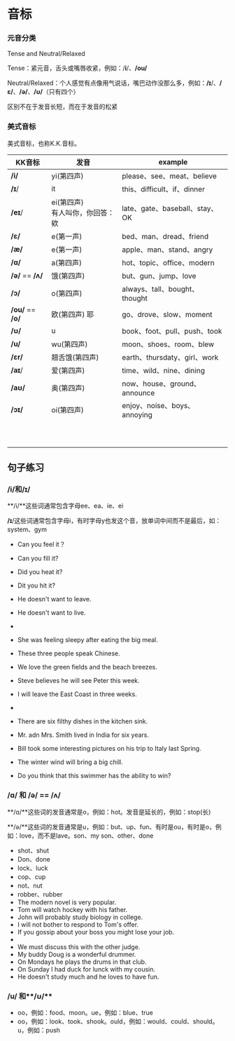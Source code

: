 # 音标

### 元音分类

Tense and Neutral/Relaxed

Tense：紧元音，舌头或嘴唇收紧，例如：/**i**/、**/ou/**

Neutral/Relaxed：个人感觉有点像用气说话，嘴巴动作没那么多，例如：**/ɪ**/、**/ɛ/**、**/ə/**、**/ʊ/**（只有四个）

区别不在于发音长短，而在于发音的松紧

### 美式音标

美式音标，也称K.K.音标。

| KK音标              | 发音                                 | example                        |
| ------------------- | ------------------------------------ | ------------------------------ |
| **/i/**             | yi(第四声)                           | please、see、meat、believe     |
| **/ɪ**/             | it                                   | this、difficult、if、dinner    |
| **/eɪ**/            | ei(第四声)<br />有人叫你，你回答：欸 | late、gate、baseball、stay、OK |
| **/ɛ/**             | e(第一声)                            | bed、man、dread、friend        |
| **/æ/**             | e(第一声)                            | apple、man、stand、angry       |
| **/ɑ/**             | a(第四声)                            | hot、topic、office、modern     |
| **/ə/** == **/ʌ/**  | 饿(第四声)                           | but、gun、jump、love           |
| **/ɔ/**             | o(第四声)                            | always、tall、bought、thought  |
| **/ou/** == **/o/** | 欧(第四声) 耶                        | go、drove、slow、moment        |
| **/ʊ/**             | u                                    | book、foot、pull、push、took   |
| **/u/**             | wu(第四声)                           | moon、shoes、room、blew        |
| **/ɛr/**            | 翘舌饿(第四声)                       | earth、thursdaty、girl、work   |
| **/аɪ**/            | 爱(第四声)                           | time、wild、nine、dining       |
| **/aʊ/**            | 奥(第四声)                           | now、house、ground、announce   |
| **/ɔɪ/**            | oi(第四声)                           | enjoy、noise、boys、annoying   |
|                     |                                      |                                |
|                     |                                      |                                |
|                     |                                      |                                |
|                     |                                      |                                |
|                     |                                      |                                |
|                     |                                      |                                |
|                     |                                      |                                |
|                     |                                      |                                |
|                     |                                      |                                |
|                     |                                      |                                |



## 句子练习

### **/i/**和**/ɪ**/

**/i/**这些词通常包含字母ee、ea、ie、ei

**/ɪ**/这些词通常包含字母i，有时字母y也发这个音，放单词中间而不是最后，如：system、gym

- Can you feel it？
- Can you fill it?
- Did you heat it?
- Dit you hit it?
- He doesn't want to leave.
- He doesn't want to live.
- 
- She was feeling sleepy after eating the big meal.
- These three people speak Chinese.
- We love the green fields and the beach breezes.
- Steve believes he will see Peter this week.
- I will leave the East Coast in three weeks.
- 

- There are six filthy dishes in the kitchen sink.
- Mr. adn Mrs. Smith lived in India for six years.
- Bill took some interesting pictures on his trip to Italy last Spring.
- The winter wind will bring a big chill.
- Do you think that this swimmer has the ability to win?



### **/ɑ/** 和 **/ə/** == **/ʌ/**

**/ɑ/**这些词的发音通常是o，例如：hot。发音是延长的，例如：stop(长)

**/ə/**这些词的发音通常是u，例如：but、up、fun、有时是ou，有时是o，例如：love，而不是lave。son、my son、other、done

- shot、shut
- Don、done
- lock、luck
- cop、cup
- not、nut
- robber、rubber
- The modern novel is very popular.
- Tom will watch hockey  with his father.
- John will probably study biology in college.
- I will not bother to respond to Tom's offer.
- If you gossip about your boss you might lose your job.
- 
- We must discuss this with the other judge.
- My buddy Doug is a wonderful drummer.
- On Mondays he plays the drums in that club.
- On Sunday I had duck for lunck with my cousin.
- He doesn't study much and he loves to have fun.



### **/u/** 和**/ʊ/**

- oo，例如：food、moon。ue，例如：blue、true
- oo，例如：look、took、shook。ould，例如：would、could、should。u，例如：push